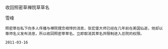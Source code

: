 收回照密草禅院草草名

雪峰


    照密草在私下向多人传播与禅院理念相悖的消息，张宏堡大师已经在几年前在美国仙逝，他却以尊师名义发布消息，所以收回照密草草名，立即取消其草名并限制进入总院的权限。

    2011-03-16



